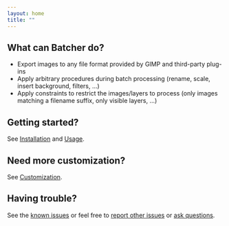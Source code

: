 ```yaml
---
layout: home
title: ""
---
```


## What can Batcher do?

* Export images to any file format provided by GIMP and third-party plug-ins
* Apply arbitrary procedures during batch processing (rename, scale, insert background, filters, ...)
* Apply constraints to restrict the images/layers to process (only images matching a filename suffix, only visible layers, ...)

## Getting started?

See [Installation](sections/Installation.html) and [Usage](sections/Usage.html).


## Need more customization?

See [Customization](sections/Customization.html).


## Having trouble?

See the [known issues](sections/Usage.html#known-issues) or feel free to [report other issues](https://github.com/kamilburda/batcher/issues) or [ask questions](https://github.com/kamilburda/batcher/discussions).
